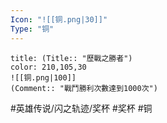 ```yaml
---
Icon: "![[铜.png|30]]"
Type: "铜"
---
```

```ad-ed-sen-1-brozen
title: (Title:: "歷戰之勝者")
color: 210,105,30
![[铜.png|100]]
(Comment:: "戰鬥勝利次數達到1000次")
```

#英雄传说/闪之轨迹/奖杯  #奖杯 #铜